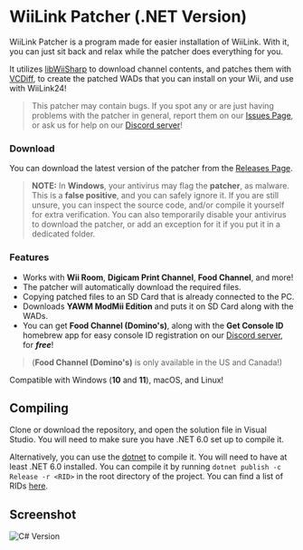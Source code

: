 # WiiLink Patcher (.NET Version)

WiiLink Patcher is a program made for easier installation of WiiLink. With it, you can just sit back and relax while the patcher does everything for you.

It utilizes [libWiiSharp](https://github.com/WiiDatabase/libWiiSharp) to download channel contents, and patches them with [VCDiff](https://github.com/SnowflakePowered/vcdiff), to create the patched WADs that you can install on your Wii, and use with WiiLink24!

>This patcher may contain bugs. If you spot any or are just having problems with the patcher in general, report them on our [Issues Page](https://github.com/WiiLink24/WiiLink24-Patcher/issues), or ask us for help on our [Discord server](https://discord.gg/wiilink)!

### Download
You can download the latest version of the patcher from the [Releases Page](https://github.com/WiiLink24/WiiLink24-Patcher/releases).

>**NOTE:** In **Windows**, your antivirus may flag the **patcher**, as malware. This is a **false positive**, and you can safely ignore it. If you are still unsure, you can inspect the source code, and/or compile it yourself for extra verification. You can also temporarily disable your antivirus to download the patcher, or add an exception for it if you put it in a dedicated folder.

### Features
* Works with **Wii Room**, **Digicam Print Channel**, **Food Channel**, and more!
* The patcher will automatically download the required files.
* Copying patched files to an SD Card that is already connected to the PC.
* Downloads **YAWM ModMii Edition** and puts it on SD Card along with the WADs.
* You can get **Food Channel (Domino's)**, along with the **Get Console ID** homebrew app for easy console ID registration on our [Discord server](https://discord.gg/wiilink), for ***free***!

>(**Food Channel (Domino's)** is only available in the US and Canada!)

Compatible with Windows (**10** and **11**), macOS, and Linux!

## Compiling

Clone or download the repository, and open the solution file in Visual Studio. You will need to make sure you have .NET 6.0 set up to compile it.

Alternatively, you can use the [dotnet](https://dotnet.microsoft.com) to compile it. You will need to have at least .NET 6.0 installed. You can compile it by running `dotnet publish -c Release -r <RID>` in the root directory of the project. You can find a list of RIDs [here](https://docs.microsoft.com/en-us/dotnet/core/rid-catalog).

## Screenshot
![C# Version](https://i.imgur.com/DlH8c0V.png)
